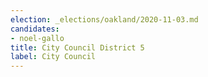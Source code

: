 ```yaml
---
election: _elections/oakland/2020-11-03.md
candidates:
- noel-gallo
title: City Council District 5
label: City Council
---
```

